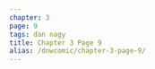 ```yaml
---
chapter: 3
page: 9
tags: dan nagy
title: Chapter 3 Page 9
alias: /dnwcomic/chapter-3-page-9/
---
```

